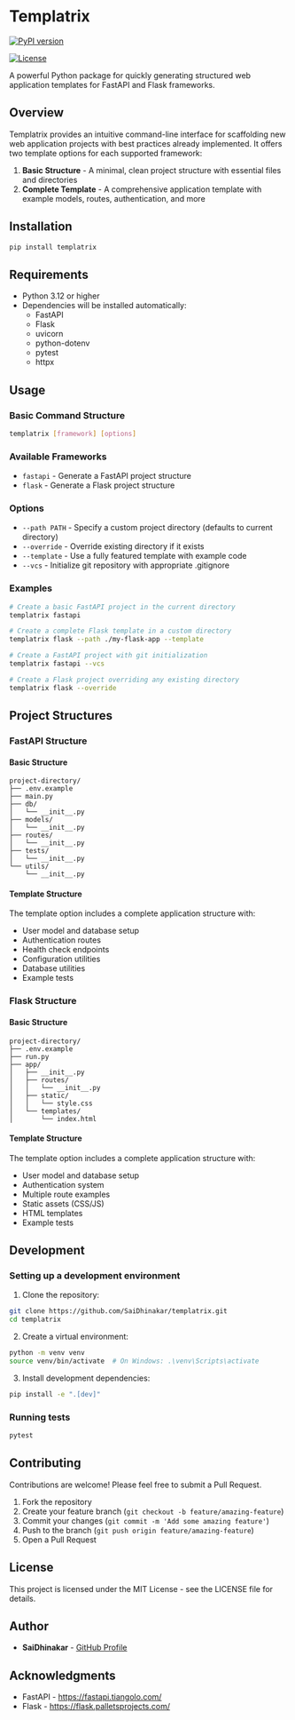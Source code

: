 # Templatrix

[![PyPI version](https://img.shields.io/pypi/v/templatrix.svg)](https://pypi.org/project/templatrix/)

[![License](https://img.shields.io/github/license/SaiDhinakar/templatrix)](https://github.com/SaiDhinakar/templatrix/blob/master/LICENSE)

A powerful Python package for quickly generating structured web application templates for FastAPI and Flask frameworks.

## Overview

Templatrix provides an intuitive command-line interface for scaffolding new web application projects with best practices already implemented. It offers two template options for each supported framework:

1. **Basic Structure** - A minimal, clean project structure with essential files and directories
2. **Complete Template** - A comprehensive application template with example models, routes, authentication, and more

## Installation

```bash
pip install templatrix
```

## Requirements

- Python 3.12 or higher
- Dependencies will be installed automatically:
  - FastAPI
  - Flask
  - uvicorn
  - python-dotenv
  - pytest
  - httpx

## Usage

### Basic Command Structure

```bash
templatrix [framework] [options]
```

### Available Frameworks

- `fastapi` - Generate a FastAPI project structure
- `flask` - Generate a Flask project structure

### Options

- `--path PATH` - Specify a custom project directory (defaults to current directory)
- `--override` - Override existing directory if it exists
- `--template` - Use a fully featured template with example code
- `--vcs` - Initialize git repository with appropriate .gitignore

### Examples

```bash
# Create a basic FastAPI project in the current directory
templatrix fastapi

# Create a complete Flask template in a custom directory
templatrix flask --path ./my-flask-app --template

# Create a FastAPI project with git initialization
templatrix fastapi --vcs

# Create a Flask project overriding any existing directory
templatrix flask --override
```

## Project Structures

### FastAPI Structure

#### Basic Structure

```
project-directory/
├── .env.example
├── main.py
├── db/
│   └── __init__.py
├── models/
│   └── __init__.py
├── routes/
│   └── __init__.py
├── tests/
│   └── __init__.py
└── utils/
    └── __init__.py
```

#### Template Structure

The template option includes a complete application structure with:

- User model and database setup
- Authentication routes
- Health check endpoints
- Configuration utilities
- Database utilities
- Example tests

### Flask Structure

#### Basic Structure

```
project-directory/
├── .env.example
├── run.py
├── app/
│   ├── __init__.py
│   ├── routes/
│   │   └── __init__.py
│   ├── static/
│   │   └── style.css
│   └── templates/
│       └── index.html
```

#### Template Structure

The template option includes a complete application structure with:

- User model and database setup
- Authentication system
- Multiple route examples
- Static assets (CSS/JS)
- HTML templates
- Example tests

## Development

### Setting up a development environment

1. Clone the repository:
```bash
git clone https://github.com/SaiDhinakar/templatrix.git
cd templatrix
```

2. Create a virtual environment:
```bash
python -m venv venv
source venv/bin/activate  # On Windows: .\venv\Scripts\activate
```

3. Install development dependencies:
```bash
pip install -e ".[dev]"
```

### Running tests

```bash
pytest
```

## Contributing

Contributions are welcome! Please feel free to submit a Pull Request.

1. Fork the repository
2. Create your feature branch (`git checkout -b feature/amazing-feature`)
3. Commit your changes (`git commit -m 'Add some amazing feature'`)
4. Push to the branch (`git push origin feature/amazing-feature`)
5. Open a Pull Request

## License

This project is licensed under the MIT License - see the LICENSE file for details.

## Author

- **SaiDhinakar** - [GitHub Profile](https://github.com/SaiDhinakar)

## Acknowledgments

- FastAPI - https://fastapi.tiangolo.com/
- Flask - https://flask.palletsprojects.com/
